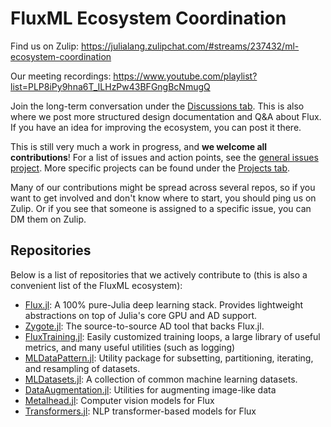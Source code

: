 # FluxML Ecosystem Coordination

Find us on Zulip: https://julialang.zulipchat.com/#streams/237432/ml-ecosystem-coordination

Our meeting recordings: https://www.youtube.com/playlist?list=PLP8iPy9hna6T_ILHzPw43BFGngBcNmugQ

Join the long-term conversation under the [Discussions tab](https://github.com/JuliaCommunity/ML-Coordination-Tracker/discussions). This is also where we post more structured design documentation and Q&A about Flux. If you have an idea for improving the ecosystem, you can post it there.

This is still very much a work in progress, and **we welcome all contributions**! For a list of issues and action points, see the [general issues project](https://github.com/JuliaCommunity/ML-Coordination-Tracker/projects/5). More specific projects can be found under the [Projects tab](https://github.com/JuliaCommunity/ML-Coordination-Tracker/projects).

Many of our contributions might be spread across several repos, so if you want to get involved and don't know where to start, you should ping us on Zulip. Or if you see that someone is assigned to a specific issue, you can DM them on Zulip.

## Repositories

Below is a list of repositories that we actively contribute to (this is also a convenient list of the FluxML ecosystem):
- [Flux.jl](https://github.com/FluxML/Flux.jl): A 100% pure-Julia deep learning stack. Provides lightweight abstractions on top of Julia's core GPU and AD support.
- [Zygote.jl](https://github.com/FluxML/Zygote.jl): The source-to-source AD tool that backs Flux.jl.
- [FluxTraining.jl](https://github.com/lorenzoh/FluxTraining.jl): Easily customized training loops, a large library of useful metrics, and many useful utilities (such as logging)
- [MLDataPattern.jl](https://github.com/JuliaML/MLDataPattern.jl): Utility package for subsetting, partitioning, iterating, and resampling of datasets.
- [MLDatasets.jl](https://github.com/JuliaML/MLDatasets.jl): A collection of common machine learning datasets.
- [DataAugmentation.jl](https://github.com/lorenzoh/DataAugmentation.jl): Utilities for augmenting image-like data
- [Metalhead.jl](https://github.com/FluxML/Metalhead.jl): Computer vision models for Flux 
- [Transformers.jl](https://github.com/chengchingwen/Transformers.jl): NLP transformer-based models for Flux
